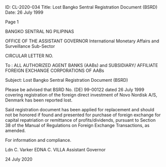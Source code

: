 ID: CL-2020-034
Title: Lost Bangko Sentral Registration Document (BSRD)
Date: 26 July 1999

Page 1

BANGKO SENTRAL NG PILIPINAS

OFFICE OF THE ASSISTANT GOVERNOR International Monetary Affairs and Surveillance Sub-Sector

CIRCULAR LETTER NO.

To : ALL AUTHORIZED AGENT BANKS (AABs) and SUBSIDIARY/ AFFILIATE FOREIGN EXCHANGE CORPORATIONS OF AABs

Subject: Lost Bangko Sentral Registration Document (BSRD)

Please be advised that BSRD No. (DE) 99-00122 dated 26 July 1999 covering registration of the foreign direct investment of Novo Nordisk A/S, Denmark has been reported lost.

Said registration document has been applied for replacement and should not be honored if found and presented for purchase of foreign exchange for capital repatriation or remittance of profits/dividends, pursuant to Section 38 of the Manual of Regulations on Foreign Exchange Transactions, as amended.

For information and compliance.

Ldn C. Varker EDNA C. VILLA Assistant Governor

24 July 2020